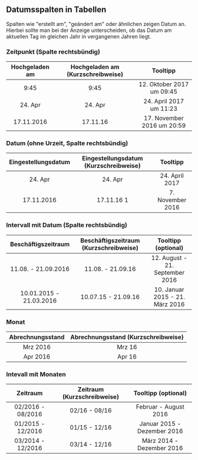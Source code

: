 ## Datumsspalten in Tabellen

Spalten wie "erstellt am", "geändert am" oder ähnlichen zeigen Datum an. Hierbei sollte man bei der Anzeige unterscheiden, ob das Datum
am aktuellen Tag
im gleichen Jahr
in vergangenen Jahren
liegt.

### Zeitpunkt (Spalte rechtsbündig)
| Hochgeladen am | Hochgeladen am (Kurzschreibweise) | Tooltipp |
|:-:|:-:|:-:|
| 9:45 | 9:45	| 12. Oktober 2017 um 09:45 |
| 24. Apr | 24. Apr | 24. April 2017 um 11:23 |
| 17.11.2016 | 17.11.16 | 17. November 2016 um 20:59 |

### Datum (ohne Urzeit, Spalte rechtsbündig)
| Eingestellungsdatum | Eingestellungsdatum (Kurzschreibweise) | Tooltipp |
|:-:|:-:|:-:|
| 24. Apr	| 24. Apr	| 24. April 2017 |
| 17.11.2016| 17.11.16	1| 7. November 2016 |

### Intervall mit Datum (Spalte rechtsbündig)
| Beschäftigszeitraum | Beschäftigszeitraum (Kurzschreibweise) | Tooltipp (optional) |
|:-:|:-:|:-:|
| 11.08. - 21.09.2016	| 11.08. - 21.09.16	| 12. August - 21. September 2016 |
| 10.01.2015 - 21.03.2016	| 10.07.15 - 21.09.16	| 10. Januar 2015 - 21. März 2016 |

### Monat
| Abrechnungsstand | Abrechnungsstand (Kurzschreibweise) | 
:-:|:-:|
| Mrz 2016	| Mrz 16 | 
| Apr 2016	| Apr 16 | 

### Intevall mit Monaten
| Zeitraum | Zeitraum (Kurzschreibweise) | Tooltipp (optional) |
|:-:|:-:|:-:|
| 02/2016 - 08/2016	| 02/16 - 08/16	| Februar - August 2016 | 
| 01/2015 - 12/2016	| 01/15 - 12/16	| Januar 2015 - Dezember 2016 | 
| 03/2014 - 12/2016	| 03/14 - 12/16	| März 2014 - Dezember 2016 | 



